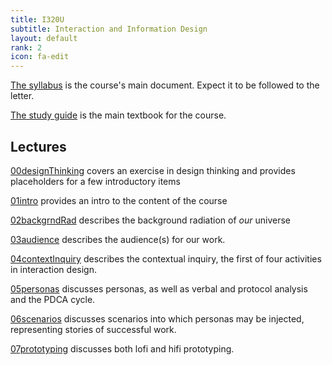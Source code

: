 ```yaml
---
title: I320U
subtitle: Interaction and Information Design
layout: default
rank: 2
icon: fa-edit
---
```



[The syllabus](/infointeractdsgn/syllabus.pdf) is the course's main document. Expect it to be followed to the letter.

[The study guide](/infointeractdsgn/studyGuide.pdf) is the main textbook for the course.

## Lectures

[00designThinking](/infointeractdsgn/00designThinking/index.html) covers an exercise in design thinking and provides placeholders for a few introductory items

[01intro](/infointeractdsgn/01intro/index.html) provides an intro to the content of the course

[02backgrndRad](/infointeractdsgn/02backgrndRad/index.html) describes the background radiation of *our* universe

[03audience](/infointeractdsgn/03audience/index.html) describes the audience(s) for our work.

[04contextInquiry](/infointeractdsgn/04contextInquiry/index.html) describes the contextual inquiry, the first of four activities in interaction design.

[05personas](/infointeractdsgn/05personas/index.html) discusses personas, as well as verbal and protocol analysis and the PDCA cycle.

[06scenarios](/infointeractdsgn/06scenarios/index.html) discusses scenarios into which personas may be injected, representing stories of successful work.

[07prototyping](/infointeractdsgn/07prototyping/index.html) discusses both lofi and hifi prototyping.

